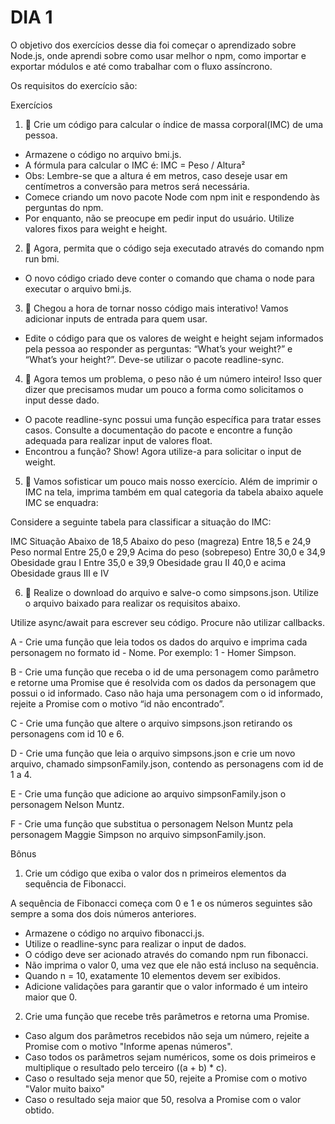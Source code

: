 # DIA 1

O objetivo dos exercícios desse dia foi começar o aprendizado sobre Node.js, onde aprendi sobre como usar melhor o npm, como importar e exportar módulos e até como trabalhar com o fluxo assíncrono.

Os requisitos do exercício são:

Exercícios

1. 🚀 Crie um código para calcular o índice de massa corporal(IMC) de uma pessoa.
  * Armazene o código no arquivo bmi.js.
  * A fórmula para calcular o IMC é: IMC = Peso / Altura²
  * Obs: Lembre-se que a altura é em metros, caso deseje usar em centímetros a conversão para metros será necessária.
  * Comece criando um novo pacote Node com npm init e respondendo às perguntas do npm.
  * Por enquanto, não se preocupe em pedir input do usuário. Utilize valores fixos para weight e height.

2. 🚀 Agora, permita que o código seja executado através do comando npm run bmi.
  * O novo código criado deve conter o comando que chama o node para executar o arquivo bmi.js.

3. 🚀 Chegou a hora de tornar nosso código mais interativo! Vamos adicionar inputs de entrada para quem usar.
  * Edite o código para que os valores de weight e height sejam informados pela pessoa ao responder as perguntas: “What’s your weight?” e “What’s your height?”. Deve-se utilizar o pacote readline-sync.

4. 🚀 Agora temos um problema, o peso não é um número inteiro! Isso quer dizer que precisamos mudar um pouco a forma como solicitamos o input desse dado.
  * O pacote readline-sync possui uma função específica para tratar esses casos. Consulte a documentação do pacote e encontre a função adequada para realizar input de valores float.
  * Encontrou a função? Show! Agora utilize-a para solicitar o input de weight.

5. 🚀 Vamos sofisticar um pouco mais nosso exercício. Além de imprimir o IMC na tela, imprima também em qual categoria da tabela abaixo aquele IMC se enquadra:

Considere a seguinte tabela para classificar a situação do IMC:

IMC	Situação
Abaixo de 18,5	Abaixo do peso (magreza)
Entre 18,5 e 24,9	Peso normal
Entre 25,0 e 29,9	Acima do peso (sobrepeso)
Entre 30,0 e 34,9	Obesidade grau I
Entre 35,0 e 39,9	Obesidade grau II
40,0 e acima	Obesidade graus III e IV

6. 🚀 Realize o download do arquivo e salve-o como simpsons.json. Utilize o arquivo baixado para realizar os requisitos abaixo.

Utilize async/await para escrever seu código. Procure não utilizar callbacks.

A - Crie uma função que leia todos os dados do arquivo e imprima cada personagem no formato id - Nome. Por exemplo: 1 - Homer Simpson.

B - Crie uma função que receba o id de uma personagem como parâmetro e retorne uma Promise que é resolvida com os dados da personagem que possui o id informado. Caso não haja uma personagem com o id informado, rejeite a Promise com o motivo “id não encontrado”.

C - Crie uma função que altere o arquivo simpsons.json retirando os personagens com id 10 e 6.

D - Crie uma função que leia o arquivo simpsons.json e crie um novo arquivo, chamado simpsonFamily.json, contendo as personagens com id de 1 a 4.

E - Crie uma função que adicione ao arquivo simpsonFamily.json o personagem Nelson Muntz.

F - Crie uma função que substitua o personagem Nelson Muntz pela personagem Maggie Simpson no arquivo simpsonFamily.json.

Bônus

1. Crie um código que exiba o valor dos n primeiros elementos da sequência de Fibonacci.

A sequência de Fibonacci começa com 0 e 1 e os números seguintes são sempre a soma dos dois números anteriores.

  * Armazene o código no arquivo fibonacci.js.
  * Utilize o readline-sync para realizar o input de dados.
  * O código deve ser acionado através do comando npm run fibonacci.
  * Não imprima o valor 0, uma vez que ele não está incluso na sequência.
  * Quando n = 10, exatamente 10 elementos devem ser exibidos.
  * Adicione validações para garantir que o valor informado é um inteiro maior que 0.

2. Crie uma função que recebe três parâmetros e retorna uma Promise.

  * Caso algum dos parâmetros recebidos não seja um número, rejeite a Promise com o motivo "Informe apenas números".
  * Caso todos os parâmetros sejam numéricos, some os dois primeiros e multiplique o resultado pelo terceiro ((a + b) * c).
  * Caso o resultado seja menor que 50, rejeite a Promise com o motivo "Valor muito baixo"
  * Caso o resultado seja maior que 50, resolva a Promise com o valor obtido.
